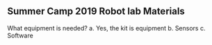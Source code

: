 ## Summer Camp 2019 Robot lab Materials

What equipment is needed?
a. Yes, the kit is equipment
b. Sensors
c. Software

